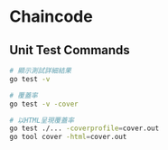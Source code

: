 # Chaincode

## Unit Test Commands
```sh
# 顯示測試詳細結果
go test -v

# 覆蓋率
go test -v -cover

# 以HTML呈現覆蓋率
go test ./... -coverprofile=cover.out
go tool cover -html=cover.out
```